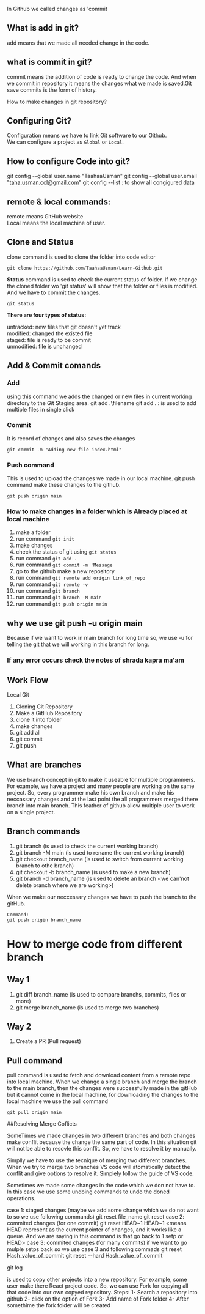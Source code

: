 In Github we called changes as 'commit 

<h2>What is add in git?</h2>
add means that we made all needed change in the code.

<h2>what is commit in git?</h2>
commit means the addition of code is ready to change the code. And when we commit in repository it means the changes what we made is saved.Git save commits is the form of history.

How to make changes in git repository?

<h2>Configuring Git?</h2>

Configuration means we have to link Git software to our Github.<br />
We can configure a project as `Global` or `Local`. 

<h2>How to configure Code into git?</h2>

git config --global user.name "TaahaaUsman"
git config --global user.email "taha.usman.ccl@gmail.com"
git config --list : to show all congigured data

<h2>remote & local commands:</h2>
remote means GitHub website<br />
Local means the local machine of user.

<h2>Clone and Status</h2>

clone command is used to clone the folder into code editor 

```
git clone https://github.com/TaahaaUsman/Learn-Github.git
```

**Status** command is used to check the current status of folder. If we change the cloned folder wo 'git status' will show that the folder or files is modified. And we have to commit the changes.

```
git status
```

**There are four types of status:**<br />

untracked:
new files that git doesn't yet track 
<br>modified:
changed the existed file
<br>staged:
file is ready to be commit
<br>unmodified:
file is unchanged

<h2>Add & Commit comands</h2>

<h3>Add</h3>

using this command we adds the changed or new files in current working directory to the Git Staging area.
git add .\filename
git add . : is used to add multiple files in single click

<h3>Commit</h3>

It is record of changes and also saves the changes

```
git commit -m "Adding new file index.html"
```

<h3>Push command</h3>

This is used to upload the changes we made in our local machine. git push command make these changes to the github.

```
git push origin main
```


<h3>How to make changes in a folder which is Already placed at local machine</h3>

1. make a folder
2. run command `git init`
3. make changes
4. check the status of git using `git status`
5. run command `git add .`
6. run command `git commit -m 'Message`
7. go to the github make a new repository
8. run command `git remote add origin link_of_repo`
9. run command `git remote -v` <verify that the remote location is exit or not>
10. run command `git branch` <is used to show the names of brach>
11. run command `git branch -M main` <is used to rename the branch>
12. run command `git push origin main`

<h2>why  we use git push -u origin main</h2>

Because if we want to work in main branch for long time so, we use -u for telling the git that we will working in this branch for long.

### If any error occurs check the notes of shrada kapra ma'am

## Work Flow

Local Git

1. Cloning Git Repository
2. Make a GitHub Repository
3. clone it into folder
4. make changes
5. git add all 
6. git commit 
7. git push

## What are branches

We use branch concept in git to make it useable for multiple programmers. For example, we have a project and many people are working on the same project. So, every programmer make his own branch and make his neccassary changes and at the last point the all programmers merged there branch into main branch. This feather of github allow multiple user to work on a single project.

## Branch commands

1. git branch (is used to check the current working branch)
2. git branch -M main (is used to rename the current working branch)
3. git checkout branch_name (is used to switch from current working branch to othe branch)
4. git checkout -b branch_name (is used to make a new branch)
5. git branch -d branch_name (is used to delete an branch <we can'not delete branch where we are working>)

When we make our neccessary changes we have to push the branch to the gitHub. 

```
Command:
git push origin branch_name
```


# How to merge code from different branch

## Way 1
1. git diff branch_name (is used to compare branchs, commits, files or more)
2. git merge branch_name (is used to merge two branches)

## Way 2

1. Create a PR (Pull request)

## Pull command

pull command is used to fetch and download content from a remote repo into local machine. When we change a single branch and merge the branch to the main branch, then the changes were successfully made in the gitHub but it cannot come in the local machine, for downloading the changes to the local machine we use the pull command

```
git pull origin main
```

##Resolving Merge Coflicts

SomeTimes we made changes in two different branches and both changes make conflit because the change the same part of code. In this situation git will not be able to resovle this conflit. So, we have to resolve it by manually.

Simplly we have to use the tecnique of merging two different branches. When we try to merge two branches VS code will atomatically detect the conflit and give options to resolve it. Simplely follow the guide of VS code.

<Undoing Changes>
Sometimes we made some changes in the code which we don not have to. In this case we use some undoing commands to undo the doned operations.

case 1: staged changes (maybe we add some change which we do not want to so we use following commands)
    git reset file_name <will reset single file>
    git reset <will reset all files in the repository>
case 2: commited changes (for one commit)
    git reset HEAD~1
    HEAD~1 <means HEAD represent as the current pointer of changes, and it works like a queue. And we are saying in this command is that go back to 1 setp or HEAD>
case 3: commited changes (for many commits)
if we want to go mulple setps back so we use case 3 and following commads
    git reset Hash_value_of_commit <In this commad we copy the hash value of commit where we want to go and run the command>
    git reset --hard Hash_value_of_commit <using this commad these commits which are comes after the hash value will be removed form list>

git log <by using this command we check all changes and commits history>

<Fork command>
is used to copy other projects into a new repository. For example, some user make there React project code. So, we can use Fork for copying all that code into our own copyed repository.
Steps:
1- Search a repository into github
2- click on the option of Fork
3- Add name of Fork folder
4- After somethime the fork folder will be created